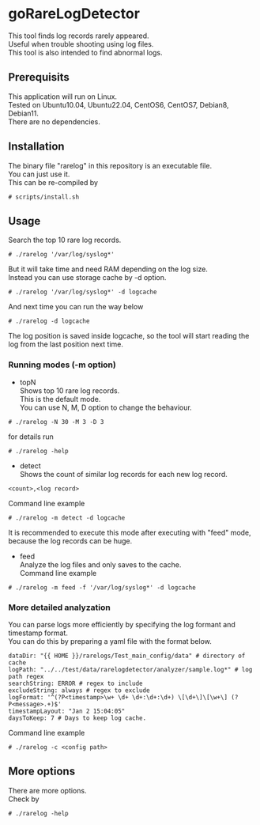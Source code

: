 # goRareLogDetector  
This tool finds log records rarely appeared.  
Useful when trouble shooting using log files.  
This tool is also intended to find abnormal logs.  
  
## Prerequisits  
This application will run on Linux.  
Tested on Ubuntu10.04, Ubuntu22.04, CentOS6, CentOS7, Debian8, Debian11.  
There are no dependencies.  
  
## Installation  
The binary file "rarelog" in this repository is an executable file.  
You can just use it.  
This can be re-compiled by 
```
# scripts/install.sh
```  
  
## Usage  
Search the top 10 rare log records.  
```
# ./rarelog '/var/log/syslog*'
```  
  
But it will take time and need RAM depending on the log size.  
Instead you can use storage cache by -d option.  
```
# ./rarelog '/var/log/syslog*' -d logcache
```  
  
And next time you can run the way below  
```
# ./rarelog -d logcache
```  
The log position is saved inside logcache, so the tool will start reading the log from the last position next time.  
  
### Running modes (-m option)
- topN  
Shows top 10 rare log records.  
This is the default mode.  
You can use N, M, D option to change the behaviour.  
```
# ./rarelog -N 30 -M 3 -D 3
```  
for details run  
```
# ./rarelog -help
```  
  
- detect  
Shows the count of similar log records for each new log record.  
```
<count>,<log record>
```  
Command line example  
```
# ./rarelog -m detect -d logcache
```  
It is recommended to execute this mode after executing with "feed" mode, because the log records can be huge.   
  
  
- feed  
Analyze the log files and only saves to the cache.  
Command line example  
```
# ./rarelog -m feed -f '/var/log/syslog*' -d logcache
```  
  
### More detailed analyzation  
You can parse logs more efficiently by specifying the log formant and timestamp format.  
You can do this by preparing a yaml file with the format below.  
```
dataDir: "{{ HOME }}/rarelogs/Test_main_config/data" # directory of cache
logPath: "../../test/data/rarelogdetector/analyzer/sample.log*" # log path regex
searchString: ERROR # regex to include
excludeString: always # regex to exclude
logFormat: '^(?P<timestamp>\w+ \d+ \d+:\d+:\d+) \[\d+\]\[\w+\] (?P<message>.+)$'
timestampLayout: "Jan 2 15:04:05"
daysToKeep: 7 # Days to keep log cache.
```  
Command line example  
```
# ./rarelog -c <config path>
```  
  
## More options  
There are more options.  
Check by 
```
# ./rarelog -help
```  


